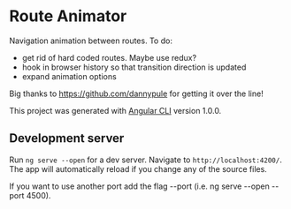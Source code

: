 # Route Animator

Navigation animation between routes.
To do:
- get rid of hard coded routes. Maybe use redux?
- hook in browser history so that transition direction is updated
- expand animation options

Big thanks to https://github.com/dannypule for getting it over the line!

This project was generated with [Angular CLI](https://github.com/angular/angular-cli) version 1.0.0.

## Development server

Run `ng serve --open` for a dev server. Navigate to `http://localhost:4200/`.
The app will automatically reload if you change any of the source files. 

If you want to use another port add the flag --port (i.e. ng serve --open --port 4500). 
